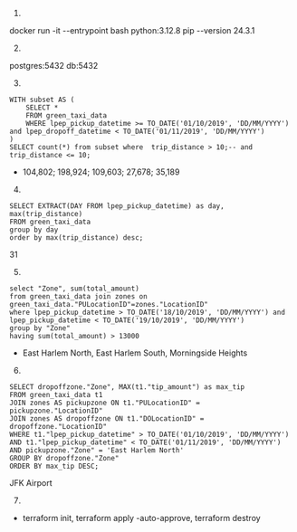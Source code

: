 1.
docker run -it --entrypoint bash python:3.12.8
pip --version
24.3.1

2.
postgres:5432
db:5432

3.
```
WITH subset AS (
    SELECT *
    FROM green_taxi_data
    WHERE lpep_pickup_datetime >= TO_DATE('01/10/2019', 'DD/MM/YYYY') and lpep_dropoff_datetime < TO_DATE('01/11/2019', 'DD/MM/YYYY')
)
SELECT count(*) from subset where  trip_distance > 10;-- and trip_distance <= 10;
```
- 104,802; 198,924; 109,603; 27,678; 35,189
4.
```
SELECT EXTRACT(DAY FROM lpep_pickup_datetime) as day, max(trip_distance)
FROM green_taxi_data 
group by day
order by max(trip_distance) desc;
```
31

5.

```
select "Zone", sum(total_amount)
from green_taxi_data join zones on green_taxi_data."PULocationID"=zones."LocationID"
where lpep_pickup_datetime > TO_DATE('18/10/2019', 'DD/MM/YYYY') and lpep_pickup_datetime < TO_DATE('19/10/2019', 'DD/MM/YYYY')
group by "Zone"
having sum(total_amount) > 13000 
```
- East Harlem North, East Harlem South, Morningside Heights
6.
```
SELECT dropoffzone."Zone", MAX(t1."tip_amount") as max_tip
FROM green_taxi_data t1
JOIN zones AS pickupzone ON t1."PULocationID" = pickupzone."LocationID"
JOIN zones AS dropoffzone ON t1."DOLocationID" = dropoffzone."LocationID"
WHERE t1."lpep_pickup_datetime" > TO_DATE('01/10/2019', 'DD/MM/YYYY') 
AND t1."lpep_pickup_datetime" < TO_DATE('01/11/2019', 'DD/MM/YYYY') 
AND pickupzone."Zone" = 'East Harlem North'
GROUP BY dropoffzone."Zone"
ORDER BY max_tip DESC;
```
JFK Airport

7.
- terraform init, terraform apply -auto-approve, terraform destroy